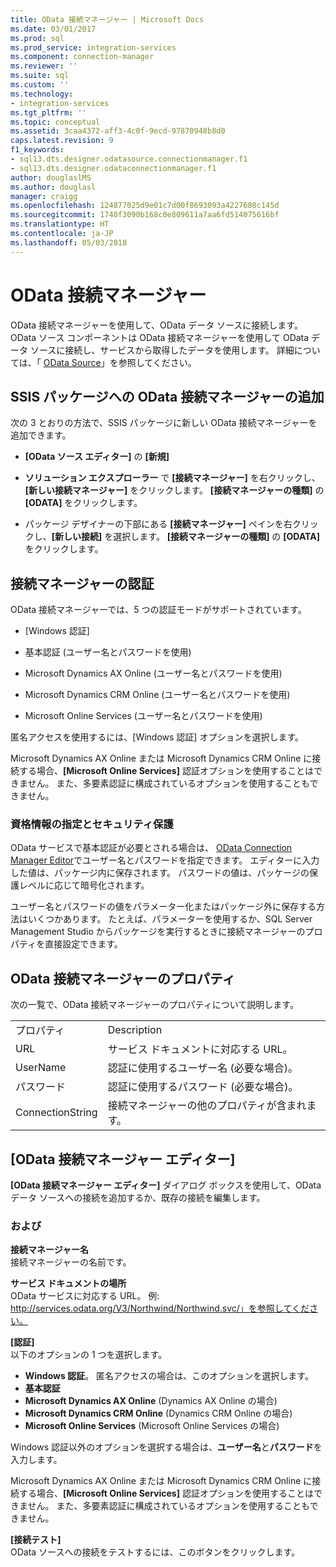 ```yaml
---
title: OData 接続マネージャー | Microsoft Docs
ms.date: 03/01/2017
ms.prod: sql
ms.prod_service: integration-services
ms.component: connection-manager
ms.reviewer: ''
ms.suite: sql
ms.custom: ''
ms.technology:
- integration-services
ms.tgt_pltfrm: ''
ms.topic: conceptual
ms.assetid: 3caa4372-aff3-4c0f-9ecd-97870948b8d0
caps.latest.revision: 9
f1_keywords:
- sql13.dts.designer.odatasource.connectionmanager.f1
- sql13.dts.designer.odataconnectionmanager.f1
author: douglaslMS
ms.author: douglasl
manager: craigg
ms.openlocfilehash: 124877025d9e01c7d00f8693093a4227680c145d
ms.sourcegitcommit: 1740f3090b168c0e809611a7aa6fd514075616bf
ms.translationtype: HT
ms.contentlocale: ja-JP
ms.lasthandoff: 05/03/2018
---
```

# <a name="odata-connection-manager"></a>OData 接続マネージャー
 OData 接続マネージャーを使用して、OData データ ソースに接続します。 OData ソース コンポーネントは OData 接続マネージャーを使用して OData データ ソースに接続し、サービスから取得したデータを使用します。 詳細については、「 [OData Source](../../integration-services/data-flow/odata-source.md)」を参照してください。  
  
## <a name="adding-an-odata-connection-manager-to-an-ssis-package"></a>SSIS パッケージへの OData 接続マネージャーの追加  
 次の 3 とおりの方法で、SSIS パッケージに新しい OData 接続マネージャーを追加できます。  
  
-   **[OData ソース エディター]** の **[新規]**  
  
-   **ソリューション エクスプローラー** で **[接続マネージャー]** を右クリックし、 **[新しい接続マネージャー]** をクリックします。 **[接続マネージャーの種類]** の **[ODATA]** をクリックします。  
  
-   パッケージ デザイナーの下部にある **[接続マネージャー]** ペインを右クリックし、**[新しい接続]** を選択します。 **[接続マネージャーの種類]** の **[ODATA]** をクリックします。  
  
## <a name="connection-manager-authentication"></a>接続マネージャーの認証  
 OData 接続マネージャーでは、5 つの認証モードがサポートされています。  
  
-   [Windows 認証]  
  
-   基本認証 (ユーザー名とパスワードを使用)  

-   Microsoft Dynamics AX Online (ユーザー名とパスワードを使用)
  
-   Microsoft Dynamics CRM Online (ユーザー名とパスワードを使用)
  
-   Microsoft Online Services (ユーザー名とパスワードを使用)  
  
匿名アクセスを使用するには、[Windows 認証] オプションを選択します。  

Microsoft Dynamics AX Online または Microsoft Dynamics CRM Online に接続する場合、**[Microsoft Online Services]** 認証オプションを使用することはできません。 また、多要素認証に構成されているオプションを使用することもできません。
  
### <a name="specifying-and-securing-credentials"></a>資格情報の指定とセキュリティ保護  
 OData サービスで基本認証が必要とされる場合は、 [OData Connection Manager Editor](../../integration-services/connection-manager/odata-connection-manager-editor.md)でユーザー名とパスワードを指定できます。 エディターに入力した値は、パッケージ内に保存されます。 パスワードの値は、パッケージの保護レベルに応じて暗号化されます。  
  
 ユーザー名とパスワードの値をパラメーター化またはパッケージ外に保存する方法はいくつかあります。 たとえば、パラメーターを使用するか、SQL Server Management Studio からパッケージを実行するときに接続マネージャーのプロパティを直接設定できます。  
  
## <a name="odata-connection-manager-properties"></a>OData 接続マネージャーのプロパティ  
 次の一覧で、OData 接続マネージャーのプロパティについて説明します。  
  
|||  
|-|-|  
|プロパティ|Description|  
|URL|サービス ドキュメントに対応する URL。|  
|UserName|認証に使用するユーザー名 (必要な場合)。|  
|パスワード|認証に使用するパスワード (必要な場合)。|  
|ConnectionString|接続マネージャーの他のプロパティが含まれます。|  
  
## <a name="odata-connection-manager-editor"></a>[OData 接続マネージャー エディター]
  **[OData 接続マネージャー エディター]** ダイアログ ボックスを使用して、OData データ ソースへの接続を追加するか、既存の接続を編集します。  
  
### <a name="options"></a>および  
 **接続マネージャー名**  
 接続マネージャーの名前です。  
  
 **サービス ドキュメントの場所**  
 OData サービスに対応する URL。 例: http://services.odata.org/V3/Northwind/Northwind.svc/」を参照してください。  
  
 **[認証]**  
以下のオプションの 1 つを選択します。
-   **Windows 認証**。 匿名アクセスの場合は、このオプションを選択します。
-   **基本認証** 
-   **Microsoft Dynamics AX Online** (Dynamics AX Online の場合)
-   **Microsoft Dynamics CRM Online** (Dynamics CRM Online の場合)
-   **Microsoft Online Services** (Microsoft Online Services の場合)

Windows 認証以外のオプションを選択する場合は、**ユーザー名**と**パスワード**を入力します。 

Microsoft Dynamics AX Online または Microsoft Dynamics CRM Online に接続する場合、**[Microsoft Online Services]** 認証オプションを使用することはできません。 また、多要素認証に構成されているオプションを使用することもできません。

 **[接続テスト]**  
 OData ソースへの接続をテストするには、このボタンをクリックします。  
